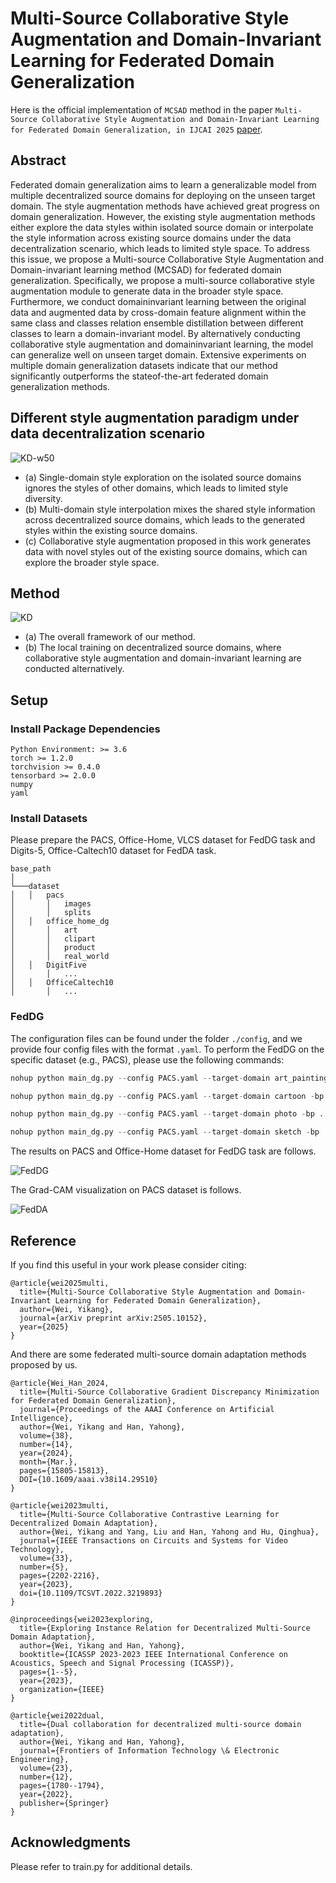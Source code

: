 # Multi-Source Collaborative Style Augmentation and Domain-Invariant Learning for Federated Domain Generalization
Here is the official implementation of `MCSAD` method in the paper `Multi-Source Collaborative Style Augmentation and Domain-Invariant Learning for Federated Domain Generalization, in IJCAI 2025` [paper](https://www.arxiv.org/abs/2505.10152).

## Abstract
Federated domain generalization aims to learn a generalizable model from multiple decentralized source domains for deploying on the unseen target domain. The style augmentation methods have achieved great progress on domain generalization. However, the existing style augmentation methods either explore the data styles within isolated source domain or interpolate the style information across existing source domains under the data decentralization scenario, which leads to limited style space. To address this issue, we propose a Multi-source Collaborative Style Augmentation and Domain-invariant learning method (MCSAD) for federated domain generalization. Specifically, we propose a multi-source collaborative style augmentation module to generate data in the broader style space. Furthermore, we conduct domaininvariant learning between the original data and augmented data by cross-domain feature alignment within the same class and classes relation ensemble distillation between different classes to learn a domain-invariant model. By alternatively conducting collaborative style augmentation and domaininvariant learning, the model can generalize well on unseen target domain. Extensive experiments on multiple domain generalization datasets indicate that our method significantly outperforms the stateof-the-art federated domain generalization methods.

## Different style augmentation paradigm under data decentralization scenario

  ![KD-w50](./images/fig1.png)

* (a) Single-domain style exploration on the isolated source domains ignores the styles of other domains, which leads to limited style diversity.
* (b) Multi-domain style interpolation mixes the shared style information across decentralized source domains, which leads to the generated styles within the existing source domains.
* (c) Collaborative style augmentation proposed in this work generates data with novel styles out of the existing source domains, which can explore the broader style space.

## Method

  ![KD](./images/framework.png)

* (a) The overall framework of our method. 
* (b) The local training on decentralized source domains, where collaborative style augmentation and domain-invariant learning are conducted alternatively.

## Setup
### Install Package Dependencies
```
Python Environment: >= 3.6
torch >= 1.2.0
torchvision >= 0.4.0
tensorbard >= 2.0.0
numpy
yaml
```
### Install Datasets
Please prepare the PACS, Office-Home, VLCS dataset for FedDG task and Digits-5, Office-Caltech10 dataset for FedDA task.
```
base_path
│       
└───dataset
│   │   pacs
│       │   images
│       │   splits
│   │   office_home_dg
│       │   art
│       │   clipart
│       │   product
│       │   real_world
│   │   DigitFive
│       │   ...
│   │   OfficeCaltech10
│       │   ...
```


### FedDG
The configuration files can be found under the folder  `./config`, and we provide four config files with the format `.yaml`. To perform the FedDG on the specific dataset (e.g., PACS), please use the following commands:

```python
nohup python main_dg.py --config PACS.yaml --target-domain art_painting -bp ../ --lr_adv 2.0 --con 0.0 --cdrm 0.0 --seed 2 --wandb 0 --gpu 3 > ./log/pacs_res18_adv_lr2_SupCon0_cdrm0_art_painting_seed2_avgcls.txt 2>&1 &

nohup python main_dg.py --config PACS.yaml --target-domain cartoon -bp ../ --lr_adv 2.0 --con 0.0 --cdrm 0.0 --seed 2 --wandb 0 --gpu 4 > ./log/pacs_res18_adv_lr2_SupCon0_cdrm0_cartoon_seed2_avgcls.txt 2>&1 &

nohup python main_dg.py --config PACS.yaml --target-domain photo -bp ../ --lr_adv 2.0 --con 0.0 --cdrm 0.0 --seed 2 --wandb 0 --gpu 5 > ./log/pacs_res18_adv_lr2_SupCon0_cdrm0_photo_seed2_avgcls.txt 2>&1 &

nohup python main_dg.py --config PACS.yaml --target-domain sketch -bp ../ --lr_adv 2.0 --con 0.0 --cdrm 0.0 --seed 2 --wandb 0 --gpu 6 > ./log/pacs_res18_adv_lr2_SupCon0_cdrm0_sketch_seed2_avgcls.txt 2>&1 &
```


The results on PACS and Office-Home dataset for FedDG task are follows.

  ![FedDG](./images/results.png)

The Grad-CAM visualization on PACS dataset is follows.

  ![FedDA](./images/fig5.png)

## Reference

If you find this useful in your work please consider citing:
```
@article{wei2025multi,
  title={Multi-Source Collaborative Style Augmentation and Domain-Invariant Learning for Federated Domain Generalization},
  author={Wei, Yikang},
  journal={arXiv preprint arXiv:2505.10152},
  year={2025}
}
```

And there are some federated multi-source domain adaptation methods proposed by us.
```
@article{Wei_Han_2024, 
  title={Multi-Source Collaborative Gradient Discrepancy Minimization for Federated Domain Generalization},
  journal={Proceedings of the AAAI Conference on Artificial Intelligence}, 
  author={Wei, Yikang and Han, Yahong}, 
  volume={38}, 
  number={14}, 
  year={2024}, 
  month={Mar.}, 
  pages={15805-15813},
  DOI={10.1609/aaai.v38i14.29510} 
}

@article{wei2023multi,
  title={Multi-Source Collaborative Contrastive Learning for Decentralized Domain Adaptation}, 
  author={Wei, Yikang and Yang, Liu and Han, Yahong and Hu, Qinghua},
  journal={IEEE Transactions on Circuits and Systems for Video Technology}, 
  volume={33},
  number={5},
  pages={2202-2216},
  year={2023},
  doi={10.1109/TCSVT.2022.3219893}
}

@inproceedings{wei2023exploring,
  title={Exploring Instance Relation for Decentralized Multi-Source Domain Adaptation},
  author={Wei, Yikang and Han, Yahong},
  booktitle={ICASSP 2023-2023 IEEE International Conference on Acoustics, Speech and Signal Processing (ICASSP)},
  pages={1--5},
  year={2023},
  organization={IEEE}
}

@article{wei2022dual,
  title={Dual collaboration for decentralized multi-source domain adaptation},
  author={Wei, Yikang and Han, Yahong},
  journal={Frontiers of Information Technology \& Electronic Engineering},
  volume={23},
  number={12},
  pages={1780--1794},
  year={2022},
  publisher={Springer}
}
```

## Acknowledgments
Please refer to train.py for additional details.
